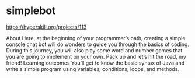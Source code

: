 # simplebot
https://hyperskill.org/projects/113

About
Here, at the beginning of your programmer’s path, creating a simple console chat bot will do wonders to guide you through the basics of coding. During this journey, you will also play some word and number games that you are going to implement on your own. Pack up and let’s hit the road, my friend!
Learning outcomes
You’ll get to know the basic syntax of Java and write a simple program using variables, conditions, loops, and methods.
